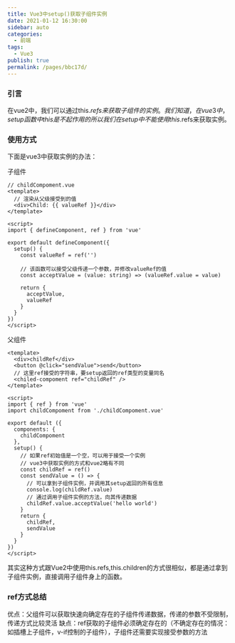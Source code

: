 ```yaml
---
title: Vue3中setup()获取子组件实例
date: 2021-01-12 16:30:00
sidebar: auto
categories: 
  - 前端
tags: 
  - Vue3
publish: true
permalink: /pages/bbc17d/
---
```

### 引言
在vue2中，我们可以通过this.$refs来获取子组件的实例。
我们知道，在vue3中，setup函数中this是不起作用的
所以我们在setup中不能使用this.$refs来获取实例。

### 使用方式
下面是vue3中获取实例的办法：

子组件
```vue
// childCompoment.vue
<template>
  // 渲染从父级接受到的值
  <div>Child: {{ valueRef }}</div>
</template>

<script>
import { defineComponent, ref } from 'vue'

export default defineComponent({
  setup() {
    const valueRef = ref('')
    
    // 该函数可以接受父级传递一个参数，并修改valueRef的值
    const acceptValue = (value: string) => (valueRef.value = value)

    return {
      acceptValue,
      valueRef
    }
  }
})
</script>
```

父组件
```vue
<template>
  <div>childRef</div>
  <button @click="sendValue">send</button>
  // 这里ref接受的字符串，要setup返回的ref类型的变量同名
  <chiled-compoment ref="childRef" />
</template>

<script>
import { ref } from 'vue'
import childCompoment from './childCompoment.vue'

export default ({
  components: {
    childCompoment
  },
  setup() {
    // 如果ref初始值是一个空，可以用于接受一个实例
    // vue3中获取实例的方式和vue2略有不同
    const childRef = ref()
    const sendValue = () => {
      // 可以拿到子组件实例，并调用其setup返回的所有信息
      console.log(childRef.value)
      // 通过调用子组件实例的方法，向其传递数据
      childRef.value.acceptValue('hello world')
    }
    return {
      childRef,
      sendValue
    }
  }
})
</script>
```
其实这种方式跟Vue2中使用this.refs,this.children的方式很相似，都是通过拿到子组件实例，直接调用子组件身上的函数。
### ref方式总结
优点：父组件可以获取快速向确定存在的子组件传递数据，传递的参数不受限制，传递方式比较灵活
缺点：ref获取的子组件必须确定存在的（不确定存在的情况：如插槽上子组件，v-if控制的子组件），子组件还需要实现接受参数的方法